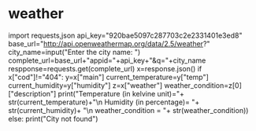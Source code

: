 # weather
import requests,json
api_key="920bae5097c287703c2e2331401e3ed8"
base_url="http://api.openweathermap.org/data/2.5/weather?"
city_name=input("Enter the city name: ")
complete_url=base_url+"appid="+api_key+"&q="+city_name
respponse=requests.get(complete_url)
x=response.json()
if x["cod"]!="404":
    y=x["main"]
    current_temperature=y["temp"]
    current_humidity=y["humidity"]
    z=x["weather"]
    weather_condition=z[0]["description"]
    print("Temperature (in kelvine unit)="+
          str(current_temperature)+"\n Humidity (in percentage)= "+
          str(current_humidity)+
          "\n weather_condition = "+
          str(weather_condition))
else:
    print("City not found")

